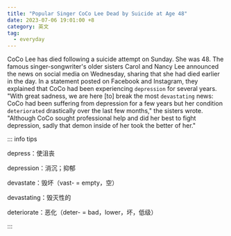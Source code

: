 ```yaml
---
title: "Popular Singer CoCo Lee Dead by Suicide at Age 48"
date: 2023-07-06 19:01:00 +8
category: 英文
tag:
  - everyday
---
```


CoCo Lee has died following a suicide attempt on Sunday. She was 48. The famous singer-songwriter's older sisters Carol and Nancy Lee announced the news on social media on Wednesday, sharing that she had died earlier in the day. In a statement posted on Facebook and Instagram, they explained that CoCo had been experiencing `depression` for several years. "With great sadness, we are here [to] break the most `devastating` news: CoCo had been suffering from depression for a few years but her condition `deteriorated` drastically over the last few months," the sisters wrote. "Although CoCo sought professional help and did her best to fight depression, sadly that demon inside of her took the better of her."

::: info tips

depress：使沮丧

depression：消沉；抑郁

devastate：毁坏（vast- = empty，空）

devastating：毁灭性的

deteriorate：恶化（deter- = bad，lower，坏，低级）

:::

